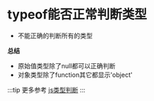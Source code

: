 # typeof能否正常判断类型
* 不能正确的判断所有的类型

**总结**
* 原始值类型除了null都可以正确判断
* 对象类型除了function其它都显示'object'

:::tip 更多参考
[js类型判断](./../../bigWeb/js/p4.md)
:::

<tongji/>